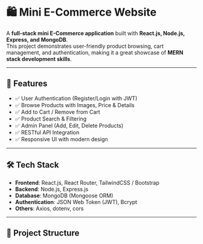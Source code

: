 # 🛍️ Mini E-Commerce Website  

A **full-stack mini E-Commerce application** built with **React.js, Node.js, Express, and MongoDB**.  
This project demonstrates user-friendly product browsing, cart management, and authentication, making it a great showcase of **MERN stack development skills**.  

---

## 🚀 Features  

- ✅ User Authentication (Register/Login with JWT)  
- ✅ Browse Products with Images, Price & Details  
- ✅ Add to Cart / Remove from Cart  
- ✅ Product Search & Filtering  
- ✅ Admin Panel (Add, Edit, Delete Products)  
- ✅ RESTful API Integration  
- ✅ Responsive UI with modern design  

---

## 🛠️ Tech Stack  

- **Frontend**: React.js, React Router, TailwindCSS / Bootstrap  
- **Backend**: Node.js, Express.js  
- **Database**: MongoDB (Mongoose ORM)  
- **Authentication**: JSON Web Token (JWT), Bcrypt  
- **Others**: Axios, dotenv, cors  

---

## 📂 Project Structure  

